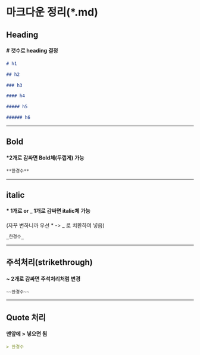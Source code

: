 # 마크다운 정리(\*.md)

## Heading

#### **#** 갯수로 heading 결정

```md
# h1

## h2

### h3

#### h4

##### h5

###### h6
```

---

## Bold

#### \*2개로 감싸면 Bold체(두껍게) 가능

```md
**한경수**
```

---

## italic

#### \* 1개로 or \_ 1개로 감싸면 italic체 가능

(자꾸 변하니까 우선 \* -> \_ 로 치환하여 넣음)

```md
_한경수_
```

---

## 주석처리(strikethrough)

#### ~ 2개로 감싸면 주석처리처럼 변경

```md
~~한경수~~
```

---

## Quote 처리

#### 맨앞에 > 넣으면 됨

```md
> 한경수
```
